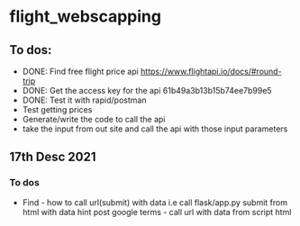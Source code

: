 # flight_webscapping

## To dos:

- DONE: Find free flight price api
    <https://www.flightapi.io/docs/#round-trip>
- DONE: Get the access key for the api
61b49a3b13b15b74ee7b99e5
- DONE: Test it with rapid/postman
- Test getting prices
- Generate/write the code to call the api
- take the input from out site and call the api with those input parameters

## 17th Desc 2021

### To dos

- Find - how to call url(submit) with data i.e call flask/app.py submit from html with data
hint  post
google terms - call url with data from script html
